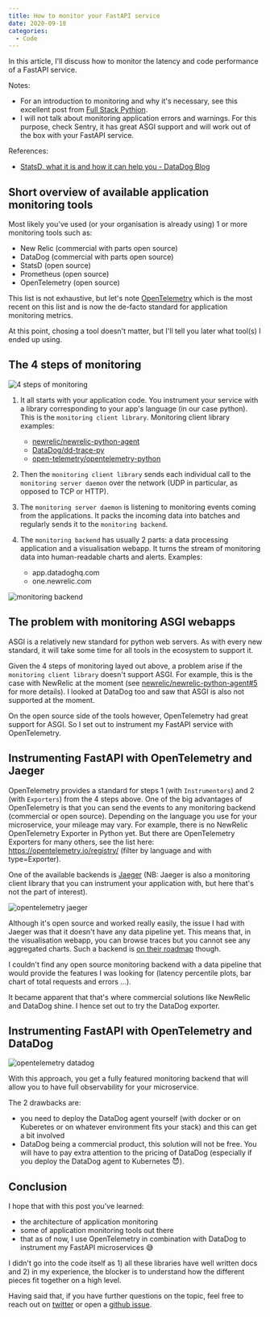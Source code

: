 ```yaml
---
title: How to monitor your FastAPI service
date: 2020-09-18
categories:
  - Code
---
```


In this article, I'll discuss how to monitor the latency and code performance of a FastAPI service.

Notes:

- For an introduction to monitoring and why it's necessary, see this excellent
  post from [Full Stack Pythion](https://www.fullstackpython.com/monitoring.html).
- I will not talk about monitoring application errors and warnings. For this purpose, check Sentry, it has great ASGI support and will work out of the box with your FastAPI service.

References:

- [StatsD, what it is and how it can help you - DataDog Blog](https://www.datadoghq.com/blog/statsd/)

## Short overview of available application monitoring tools

Most likely you've used (or your organisation is already using) 1 or more monitoring tools such as:

- New Relic (commercial with parts open source)
- DataDog (commercial with parts open source)
- StatsD (open source)
- Prometheus (open source)
- OpenTelemetry (open source)

This list is not exhaustive, but let's note [OpenTelemetry](https://opentelemetry.io/) which is the
most recent on this list and is now the de-facto standard for application monitoring metrics.

At this point, chosing a tool doesn't matter, but I'll tell you later what tool(s) I ended up using.

## The 4 steps of monitoring

![4 steps of monitoring](/images/4_steps_monitoring.png "The 4 components of monitoring")

1. It all starts with your application code. You instrument your
   service with a library corresponding to your app's language
   (in our case python). This is the `monitoring client library`.
   Monitoring client library examples:

   - [newrelic/newrelic-python-agent](https://github.com/newrelic/newrelic-python-agent)
   - [DataDog/dd-trace-py](https://github.com/DataDog/dd-trace-py)
   - [open-telemetry/opentelemetry-python](https://github.com/open-telemetry/opentelemetry-python)

2. Then the `monitoring client library` sends each individual call to the `monitoring server daemon` over the network (UDP in particular, as opposed to TCP or HTTP).

3. The `monitoring server daemon` is listening to monitoring events coming from the applications. It packs the incoming data into batches and regularly sends it to the `monitoring backend`.

4. The `monitoring backend` has usually 2 parts: a data processing application and a visualisation webapp. It turns the stream of monitoring data into human-readable charts and alerts.
   Examples:
   - app.datadoghq.com
   - one.newrelic.com

![monitoring backend](/images/monitoring_backend.png "The 2 components of the monitoring backend")

## The problem with monitoring ASGI webapps

ASGI is a relatively new standard for python web servers. As with
every new standard, it will take some time for all tools in the
ecosystem to support it.

Given the 4 steps of monitoring layed out above, a problem arise if
the `monitoring client library` doesn't support ASGI. For example,
this is the case with NewRelic at the moment (see [newrelic/newrelic-python-agent#5](https://github.com/newrelic/newrelic-python-agent/issues/5) for more details). I looked at DataDog too and saw that ASGI is also not supported at the moment.

On the open source side of the tools however, OpenTelemetry had
great support for ASGI. So I set out to instrument my FastAPI
service with OpenTelemetry.

## Instrumenting FastAPI with OpenTelemetry and Jaeger

OpenTelemetry provides a standard for steps 1 (with `Instrumentors`) and 2 (with `Exporters`) from the 4 steps above. One of the big advantages of
OpenTelemetry is that you can send the events to any monitoring
backend (commercial or open source). Depending on the language you use for your microservice, your mileage may vary. For example,
there is no NewRelic OpenTelemetry Exporter in Python yet.
But there are OpenTelemetry Exporters for many others, see the list here: https://opentelemetry.io/registry/ (filter by language and with type=Exporter).

One of the available backends is [Jaeger](https://www.jaegertracing.io/) (NB: Jaeger is also a monitoring client library that you can
instrument your application with, but here that's not the part
of interest).

![opentelemetry jaeger](/images/opentelemetry_jaeger.png "Example instrumentation")

Although it's open source and worked really easily, the issue I had with Jaeger was that it doesn't have any data pipeline yet.
This means that, in the visualisation webapp, you can browse traces
but you cannot see any aggregated charts. Such a backend is [on their roadmap](https://www.jaegertracing.io/roadmap/) though.

I couldn't find any open source monitoring backend with a data pipeline that would provide the features I was looking for
(latency percentile plots, bar chart of total requests and errors ...).

It became apparent that that's where commercial solutions like
NewRelic and DataDog shine. I hence set out to try the DataDog exporter.

## Instrumenting FastAPI with OpenTelemetry and DataDog

![opentelemetry datadog](/images/opentelemetry_datadog.png "Example instrumentation")

With this approach, you get a fully featured monitoring backend
that will allow you to have full observability for your microservice.

The 2 drawbacks are:

- you need to deploy the DataDog agent yourself (with docker or on Kuberetes or on whatever environment fits your stack) and this can get a bit involved
- DataDog being a commercial product, this solution will not be free.
  You will have to pay extra attention to the pricing of DataDog (especially if you deploy the DataDog
  agent to Kubernetes 😈).

## Conclusion

I hope that with this post you've learned:

- the architecture of application monitoring
- some of application monitoring tools out there
- that as of now, I use OpenTelemetry in combination with
  DataDog to instrument my FastAPI microservices 😅

I didn't go into the code itself as 1) all these libraries
have well written docs and 2) in my experience, the blocker is to understand how the different pieces fit together on a high
level.

Having said that, if you have further questions on the topic,
feel free to reach out on [twitter](https://twitter.com/louis_guitton) or open a [github issue](https://github.com/louisguitton/guitton.co/issues).
